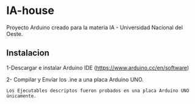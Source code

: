 # **IA-house**
Proyecto Arduino creado para la materia IA - Universidad Nacional del Oeste.

## **Instalacion**
1-Descargar e instalar Arduino IDE (https://www.arduino.cc/en/software)

2- Compilar y Envíar los .ine a una placa Arduino UNO.
```
Los Ejecutables descriptos fueron probados en una placa Arduino UNO únicamente.
```


